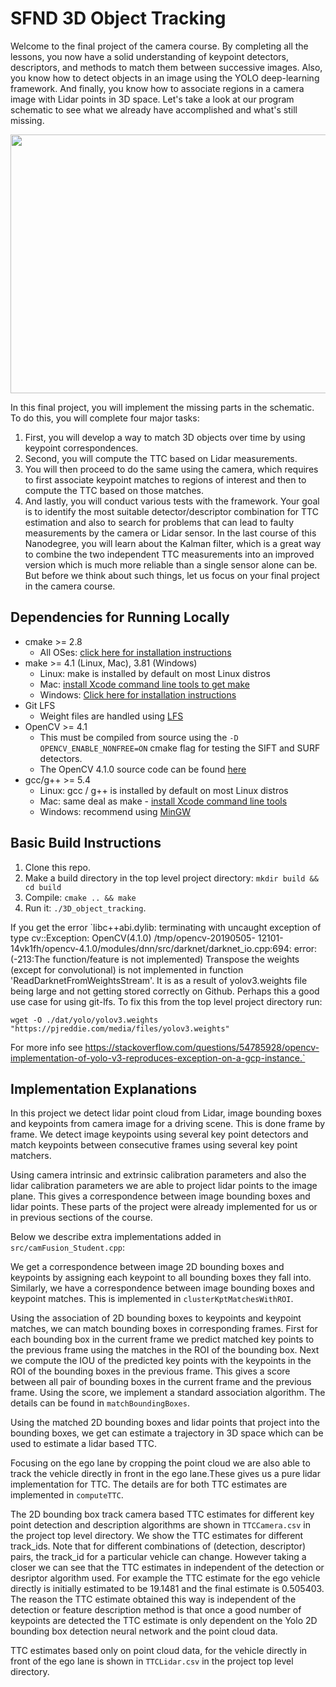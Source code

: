 # SFND 3D Object Tracking

Welcome to the final project of the camera course. By completing all the lessons, you now have a solid understanding of keypoint detectors, descriptors, and methods to match them between successive images. Also, you know how to detect objects in an image using the YOLO deep-learning framework. And finally, you know how to associate regions in a camera image with Lidar points in 3D space. Let's take a look at our program schematic to see what we already have accomplished and what's still missing.

<img src="images/course_code_structure.png" width="779" height="414" />

In this final project, you will implement the missing parts in the schematic. To do this, you will complete four major tasks: 
1. First, you will develop a way to match 3D objects over time by using keypoint correspondences. 
2. Second, you will compute the TTC based on Lidar measurements. 
3. You will then proceed to do the same using the camera, which requires to first associate keypoint matches to regions of interest and then to compute the TTC based on those matches. 
4. And lastly, you will conduct various tests with the framework. Your goal is to identify the most suitable detector/descriptor combination for TTC estimation and also to search for problems that can lead to faulty measurements by the camera or Lidar sensor. In the last course of this Nanodegree, you will learn about the Kalman filter, which is a great way to combine the two independent TTC measurements into an improved version which is much more reliable than a single sensor alone can be. But before we think about such things, let us focus on your final project in the camera course. 

## Dependencies for Running Locally
* cmake >= 2.8
  * All OSes: [click here for installation instructions](https://cmake.org/install/)
* make >= 4.1 (Linux, Mac), 3.81 (Windows)
  * Linux: make is installed by default on most Linux distros
  * Mac: [install Xcode command line tools to get make](https://developer.apple.com/xcode/features/)
  * Windows: [Click here for installation instructions](http://gnuwin32.sourceforge.net/packages/make.htm)
* Git LFS
  * Weight files are handled using [LFS](https://git-lfs.github.com/)
* OpenCV >= 4.1
  * This must be compiled from source using the `-D OPENCV_ENABLE_NONFREE=ON` cmake flag for testing the SIFT and SURF detectors.
  * The OpenCV 4.1.0 source code can be found [here](https://github.com/opencv/opencv/tree/4.1.0)
* gcc/g++ >= 5.4
  * Linux: gcc / g++ is installed by default on most Linux distros
  * Mac: same deal as make - [install Xcode command line tools](https://developer.apple.com/xcode/features/)
  * Windows: recommend using [MinGW](http://www.mingw.org/)

## Basic Build Instructions

1. Clone this repo.
2. Make a build directory in the top level project directory: `mkdir build && cd build`
3. Compile: `cmake .. && make`
4. Run it: `./3D_object_tracking`.

If you get the error `libc++abi.dylib: terminating with uncaught exception of type cv::Exception: OpenCV(4.1.0) /tmp/opencv-20190505- 12101-14vk1fh/opencv-4.1.0/modules/dnn/src/darknet/darknet_io.cpp:694: error: (-213:The function/feature is not implemented) Transpose the weights (except for convolutional) is not implemented in function 'ReadDarknetFromWeightsStream'. It is as a result of yolov3.weights file being large and not getting stored correctly on Github. Perhaps this a good use case for using git-lfs. To fix this from the top level project directory run:

`wget -O ./dat/yolo/yolov3.weights "https://pjreddie.com/media/files/yolov3.weights"` 

For more info see https://stackoverflow.com/questions/54785928/opencv-implementation-of-yolo-v3-reproduces-exception-on-a-gcp-instance.`

## Implementation Explanations
In this project we detect lidar point cloud from Lidar, image bounding boxes and keypoints from camera image for a driving scene. This is done frame by frame. We detect image keypoints using several key point detectors and match keypoints between consecutive frames using several key point matchers.

Using camera intrinsic and extrinsic calibration parameters and also the lidar calibration parameters we are able to
project lidar points to the image plane. This gives a correspondence between image bounding boxes and lidar points. These parts of the project were already implemented for us or in previous sections of the course.

Below we describe extra implementations added in `src/camFusion_Student.cpp`:

We get a correspondence between image 2D bounding boxes and keypoints by assigning each keypoint to all bounding boxes
they fall into. Similarly, we have a correspondence between image bounding boxes and keypoint matches. This is implemented in `clusterKptMatchesWithROI`.

Using the association of 2D bounding boxes to keypoints and keypoint matches, we can match bounding boxes in corresponding frames. First for each bounding box in the current frame we predict matched key points to
the previous frame using the matches in the ROI of the bounding box. Next we compute the IOU of the predicted key points with the keypoints in the ROI of the bounding boxes in the previous frame. This gives a score between all pair
of bounding boxes in the current frame and the previous frame. Using the score, we implement a standard association algorithm. The details can be found in `matchBoundingBoxes`.

Using the matched 2D bounding boxes and lidar points that project into the bounding boxes, we get can estimate a trajectory in 3D space which can be used to estimate a lidar based TTC. 

Focusing on the ego lane by cropping the point cloud we are also able to track the vehicle directly in front in the ego lane.These gives us a pure lidar implementation for TTC. The details are for both TTC estimates are implemented in `computeTTC`.

The 2D bounding box track camera based TTC estimates for different key point detection and description algorithms are shown
in `TTCCamera.csv` in the project top level directory. We show the TTC estimates for different track_ids. Note that for different combinations of (detection, descriptor) pairs, the track_id for a particular vehicle can change. However taking a closer we can
see that the TTC estimates in independent of the detection or desriptor algorithm used. For example the TTC estimate for the
ego vehicle directly is initially estimated to be 19.1481 and the final estimate is 0.505403. The reason the TTC estimate obtained this way is independent of the detection or feature description method is that once a good number of keypoints are detected the TTC estimate is only dependent on the Yolo 2D bounding box detection neural network and the point cloud data. 

TTC estimates based only on point cloud data, for the vehicle directly in front of the ego lane is shown in `TTCLidar.csv` in the project top level directory.